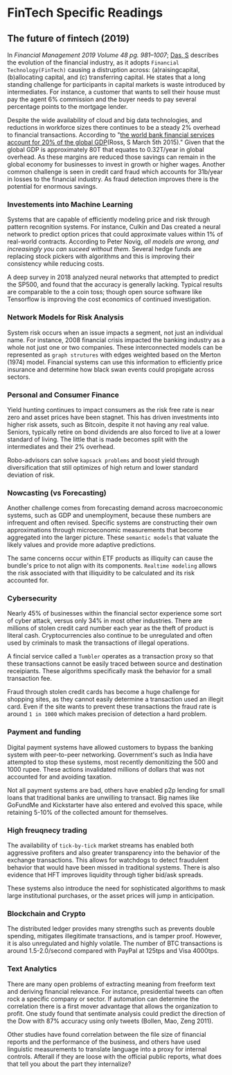 # FinTech Specific Readings

## The future of fintech (2019)

In _Financial Management 2019 Volume 48 pg. 981–1007_; [Das, S](Das-2019-Financial_Management.pdf) describes the evolution of the financial industry, as it adopts `Financial Technology(FinTech)` causing a distruption across: (a)raisingcapital,(b)allocating capital, and (c) transferring capital.  He states that a long standing challenge for participants in capital markets is waste introduced by intermediates.  For instance, a customer that wants to sell their house must pay the agent 6% commission and the buyer needs to pay several percentage points to the mortgage lender.  

Despite the wide availability of cloud and big data technologies, and reductions in workforce sizes there continues to be a steady 2% overhead to financial transactions.  According to "[the world bank financial services account for 20% of the global GDP](https://www.investopedia.com/ask/answers/030515/what-percentage-global-economy-comprised-financial-services-sector.asp)(Ross, S March 5th 2015)."  Given that the global GDP is approximately 80T that equates to 0.32T/year in global overhead.  As these margins are reduced those savings can remain in the global economy for businesses to invest in growth or higher wages.  Another common challenge is seen in credit card fraud which accounts for 31b/year in losses to the financial industry.  As fraud detection improves there is the potential for enormous savings.

### Investements into Machine Learning

Systems that are capable of efficiently modeling price and risk through pattern recognition systems.  For instance, Culkin and Das created a neural network to predict option prices that could approximate values within 1% of real-world contracts.  According to Peter Novig, _all models are wrong, and increasingly you can suceed without them_.  Several hedge funds are replacing stock pickers with algorithms and this is improving their consistency while reducing costs.

A deep survey in 2018 analyzed neural networks that attempted to predict the SP500, and found that the accuracy is generally lacking.  Typical results are comparable to the a coin toss; though open source software like Tensorflow is improving the cost economics of continued investigation.

### Network Models for Risk Analysis

System risk occurs when an issue impacts a segment, not just an individual name.  For instance, 2008 financial crisis impacted the banking industry as a whole not just one or two companies.  These interconnected models can be represented as `graph strutures` with edges weighted based on the Merton (1974) model.  Financial systems can use this information to efficiently price insurance and determine how black swan events could propigate across sectors.

### Personal and Consumer Finance

Yield hunting continues to impact consumers as the risk free rate is near zero and asset prices have been stagnet.  This has driven investments into higher risk assets, such as Bitcoin, despite it not having any real value.  Seniors, typically retire on bond dividends are also forced to live at a lower standard of living.  The little that is made becomes split with the intermediates and their 2% overhead.  

Robo-advisors can solve `kapsack problems` and boost yield through diversification that still optimizes of high return and lower standard deviation of risk.

### Nowcasting (vs Forecasting)

Another challenge comes from forecasting demand across macroeconomic systems, such as GDP and unemployment, because these numbers are infrequent and often revised.  Specific systems are constructing their own approximations through microeconomic measurements that become aggregated into the larger picture.  These `semantic models` that valuate the likely values and provide more adaptive predictions.

The same concerns occur within ETF products as illiquity can cause the bundle's price to not align with its components.  `Realtime modeling` allows the risk associated with that illiquidity to be calculated and its risk accounted for.

### Cybersecurity

Nearly 45% of businesses within the financial sector experience some sort of cyber attack, versus only 34% in most other industries.  There are millions of stolen credit card number each year as the theft of product is literal cash.  Cryptocurrencies also continue to be unregulated and often used by criminals to mask the transactions of illegal operations.

A fincial service called a `Tumbler` operates as a transaction proxy so that these transactions cannot be easily traced between source and destination receipiants.  These algorithms specifically mask the behavior for a small transaction fee.

Fraud through stolen credit cards has become a huge challenge for shopping sites, as they cannot easily determine a transaction used an illegit card.  Even if the site wants to prevent these transactions the fraud rate is around `1 in 1000` which makes precision of detection a hard problem.

### Payment and funding

Digital payment systems have allowed customers to bypass the banking system with peer-to-peer networking.  Government's such as India have attempted to stop these systems, most recently demonitizing the 500 and 1000 rupee.  These actions invalidated millions of dollars that was not accounted for and avoiding taxation.

Not all payment systems are bad, others have enabled p2p lending for small loans that traditional banks are unwilling to transact.  Big names like GoFundMe and Kickstarter have also entered and evolved this space, while retaining 5-10% of the collected amount for themselves.

### High freuqnecy trading

The availability of `tick-by-tick` market streams has enabled both aggressive profiters and also greater transparency into the behavior of the exchange transactions.  This allows for watchdogs to detect fraudulent behavior that would have been missed in traditional systems.  There is also evidence that HFT improves liquidity through tigher bid/ask spreads.

These systems also introduce the need for sophisticated algorithms to mask large institutional purchases, or the asset prices will jump in anticipation.

### Blockchain and Crypto

The distributed ledger provides many strengths such as prevents double spending, mitigates illegitimate transactions, and is tamper proof.  However, it is also unregulated and highly volatile.   The number of BTC transactions is around 1.5-2.0/second compared with PayPal at 125tps and Visa 4000tps.

### Text Analytics

There are many open problems of extracting meaning from freeform text and deriving financial relevance.  For instance, presidential tweets can often rock a specific company or sector.  If automation can determine the correlation there is a first mover advantage that allows the organization to profit.  One study found that sentimate analysis could predict the direction of the Dow with 87% accuracy using only tweets (Bollen, Mao, Zeng 2011).

Other studies have found correlation between the file size of financial reports and the performance of the business, and others have used linguistic measurements to translate language into a proxy for internal controls.  Afterall if they are loose with the official public reports, what does that tell you about the part they internalize?
